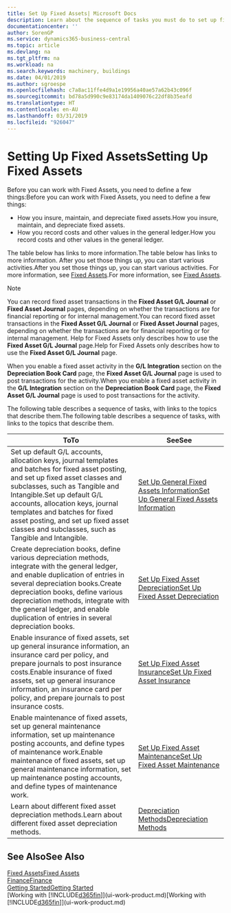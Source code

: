 ```yaml
---
title: Set Up Fixed Assets| Microsoft Docs
description: Learn about the sequence of tasks you must do to set up fixed assets, such as machinery or buildings.
documentationcenter: ''
author: SorenGP
ms.service: dynamics365-business-central
ms.topic: article
ms.devlang: na
ms.tgt_pltfrm: na
ms.workload: na
ms.search.keywords: machinery, buildings
ms.date: 04/01/2019
ms.author: sgroespe
ms.openlocfilehash: c7a8ac11ffe4d9a1e19956a40ae57a62b43c096f
ms.sourcegitcommit: bd78a5d990c9e83174da1409076c22df8b35eafd
ms.translationtype: HT
ms.contentlocale: en-AU
ms.lasthandoff: 03/31/2019
ms.locfileid: "926047"
---
```

# <a name="setting-up-fixed-assets"></a><span data-ttu-id="7447b-103">Setting Up Fixed Assets</span><span class="sxs-lookup"><span data-stu-id="7447b-103">Setting Up Fixed Assets</span></span>
<span data-ttu-id="7447b-104">Before you can work with Fixed Assets, you need to define a few things:</span><span class="sxs-lookup"><span data-stu-id="7447b-104">Before you can work with Fixed Assets, you need to define a few things:</span></span>  

* <span data-ttu-id="7447b-105">How you insure, maintain, and depreciate fixed assets.</span><span class="sxs-lookup"><span data-stu-id="7447b-105">How you insure, maintain, and depreciate fixed assets.</span></span>  
* <span data-ttu-id="7447b-106">How you record costs and other values in the general ledger.</span><span class="sxs-lookup"><span data-stu-id="7447b-106">How you record costs and other values in the general ledger.</span></span>  

<span data-ttu-id="7447b-107">The table below has links to more information.</span><span class="sxs-lookup"><span data-stu-id="7447b-107">The table below has links to more information.</span></span> <span data-ttu-id="7447b-108">After you set those things up, you can start various activities.</span><span class="sxs-lookup"><span data-stu-id="7447b-108">After you set those things up, you can start various activities.</span></span> <span data-ttu-id="7447b-109">For more information, see [Fixed Assets](fa-manage.md).</span><span class="sxs-lookup"><span data-stu-id="7447b-109">For more information, see [Fixed Assets](fa-manage.md).</span></span>  

> [!NOTE]  
>   <span data-ttu-id="7447b-110">You can record fixed asset transactions in the **Fixed Asset G/L Journal** or **Fixed Asset Journal** pages, depending on whether the transactions are for financial reporting or for internal management.</span><span class="sxs-lookup"><span data-stu-id="7447b-110">You can record fixed asset transactions in the **Fixed Asset G/L Journal** or **Fixed Asset Journal** pages, depending on whether the transactions are for financial reporting or for internal management.</span></span> <span data-ttu-id="7447b-111">Help for Fixed Assets only describes how to use the **Fixed Asset G/L Journal** page.</span><span class="sxs-lookup"><span data-stu-id="7447b-111">Help for Fixed Assets only describes how to use the **Fixed Asset G/L Journal** page.</span></span>  

<span data-ttu-id="7447b-112">When you enable a fixed asset activity in the **G/L Integration** section on the **Depreciation Book Card** page, the **Fixed Asset G/L Journal** page is used to post transactions for the activity.</span><span class="sxs-lookup"><span data-stu-id="7447b-112">When you enable a fixed asset activity in the **G/L Integration** section on the **Depreciation Book Card** page, the **Fixed Asset G/L Journal** page is used to post transactions for the activity.</span></span>

<span data-ttu-id="7447b-113">The following table describes a sequence of tasks, with links to the topics that describe them.</span><span class="sxs-lookup"><span data-stu-id="7447b-113">The following table describes a sequence of tasks, with links to the topics that describe them.</span></span>  

| <span data-ttu-id="7447b-114">To</span><span class="sxs-lookup"><span data-stu-id="7447b-114">To</span></span> | <span data-ttu-id="7447b-115">See</span><span class="sxs-lookup"><span data-stu-id="7447b-115">See</span></span> |
| --- | --- |
| <span data-ttu-id="7447b-116">Set up default G/L accounts, allocation keys, journal templates and batches for fixed asset posting, and set up fixed asset classes and subclasses, such as Tangible and Intangible.</span><span class="sxs-lookup"><span data-stu-id="7447b-116">Set up default G/L accounts, allocation keys, journal templates and batches for fixed asset posting, and set up fixed asset classes and subclasses, such as Tangible and Intangible.</span></span> |[<span data-ttu-id="7447b-117">Set Up General Fixed Assets Information</span><span class="sxs-lookup"><span data-stu-id="7447b-117">Set Up General Fixed Assets Information</span></span>](fa-how-setup-general.md) |
| <span data-ttu-id="7447b-118">Create depreciation books, define various depreciation methods, integrate with the general ledger, and enable duplication of entries in several depreciation books.</span><span class="sxs-lookup"><span data-stu-id="7447b-118">Create depreciation books, define various depreciation methods, integrate with the general ledger, and enable duplication of entries in several depreciation books.</span></span> |[<span data-ttu-id="7447b-119">Set Up Fixed Asset Depreciation</span><span class="sxs-lookup"><span data-stu-id="7447b-119">Set Up Fixed Asset Depreciation</span></span>](fa-how-setup-depreciation.md) |
| <span data-ttu-id="7447b-120">Enable insurance of fixed assets, set up general insurance information, an insurance card per policy, and prepare journals to post insurance costs.</span><span class="sxs-lookup"><span data-stu-id="7447b-120">Enable insurance of fixed assets, set up general insurance information, an insurance card per policy, and prepare journals to post insurance costs.</span></span> |[<span data-ttu-id="7447b-121">Set Up Fixed Asset Insurance</span><span class="sxs-lookup"><span data-stu-id="7447b-121">Set Up Fixed Asset Insurance</span></span>](fa-how-setup-insurance.md) |
| <span data-ttu-id="7447b-122">Enable maintenance of fixed assets, set up general maintenance information, set up maintenance posting accounts, and define types of maintenance work.</span><span class="sxs-lookup"><span data-stu-id="7447b-122">Enable maintenance of fixed assets, set up general maintenance information, set up maintenance posting accounts, and define types of maintenance work.</span></span> |[<span data-ttu-id="7447b-123">Set Up Fixed Asset Maintenance</span><span class="sxs-lookup"><span data-stu-id="7447b-123">Set Up Fixed Asset Maintenance</span></span>](fa-how-setup-maintenance.md) |
| <span data-ttu-id="7447b-124">Learn about different fixed asset depreciation methods.</span><span class="sxs-lookup"><span data-stu-id="7447b-124">Learn about different fixed asset depreciation methods.</span></span> |[<span data-ttu-id="7447b-125">Depreciation Methods</span><span class="sxs-lookup"><span data-stu-id="7447b-125">Depreciation Methods</span></span>](fa-depreciation-methods.md) |

## <a name="see-also"></a><span data-ttu-id="7447b-126">See Also</span><span class="sxs-lookup"><span data-stu-id="7447b-126">See Also</span></span>
[<span data-ttu-id="7447b-127">Fixed Assets</span><span class="sxs-lookup"><span data-stu-id="7447b-127">Fixed Assets</span></span>](fa-manage.md)  
[<span data-ttu-id="7447b-128">Finance</span><span class="sxs-lookup"><span data-stu-id="7447b-128">Finance</span></span>](finance.md)  
[<span data-ttu-id="7447b-129">Getting Started</span><span class="sxs-lookup"><span data-stu-id="7447b-129">Getting Started</span></span>](product-get-started.md)  
<span data-ttu-id="7447b-130">[Working with [!INCLUDE[d365fin](includes/d365fin_md.md)]](ui-work-product.md)</span><span class="sxs-lookup"><span data-stu-id="7447b-130">[Working with [!INCLUDE[d365fin](includes/d365fin_md.md)]](ui-work-product.md)</span></span>
